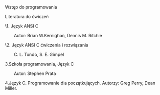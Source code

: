 ﻿Wstęp do programowania

Literatura do ćwiczeń 

\1. Język ANSI C

`    `Autor: Brian W.Kernighan, Dennis M. Ritchie

\2. Język ANSI C ćwiczenia i rozwiązania

`    `C. L. Tondo, S. E. Gimpel 

3.Szkoła programowania, Język C

`    `Autor: Stephen Prata	

4.Język C. Programowanie dla początkujących. 	Autorzy: Greg Perry, Dean Miller. 





